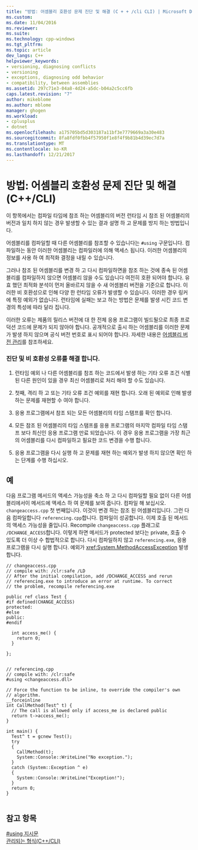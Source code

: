 ```yaml
---
title: "방법: 어셈블리 호환성 문제 진단 및 해결 (C + + /cli CLI) | Microsoft Docs"
ms.custom: 
ms.date: 11/04/2016
ms.reviewer: 
ms.suite: 
ms.technology: cpp-windows
ms.tgt_pltfrm: 
ms.topic: article
dev_langs: C++
helpviewer_keywords:
- versioning, diagnosing conflicts
- versioning
- exceptions, diagnosing odd behavior
- compatibility, between assemblies
ms.assetid: 297c71e3-04a8-4d24-a5dc-b04a2c5cc6fb
caps.latest.revision: "7"
author: mikeblome
ms.author: mblome
manager: ghogen
ms.workload:
- cplusplus
- dotnet
ms.openlocfilehash: a175705bd5d303187a11bf3e7779669a3a30e483
ms.sourcegitcommit: 8fa8fdf0fbb4f57950f1e8f4f9b81b4d39ec7d7a
ms.translationtype: MT
ms.contentlocale: ko-KR
ms.lasthandoff: 12/21/2017
---
```

# <a name="how-to-diagnose-and-fix-assembly-compatibility-problems-ccli"></a>방법: 어셈블리 호환성 문제 진단 및 해결(C++/CLI)
이 항목에서는 컴파일 타임에 참조 하는 어셈블리의 버전 런타임 시 참조 된 어셈블리의 버전과 일치 하지 않는 경우 발생할 수 있는 결과 설명 하 고 문제를 방지 하는 방법입니다.  
  
 어셈블리를 컴파일할 때 다른 어셈블리를 참조할 수 있습니다는 `#using` 구문입니다. 컴파일하는 동안 이러한 어셈블리는 컴파일러에 의해 액세스 됩니다. 이러한 어셈블리의 정보를 사용 하 여 최적화 결정을 내릴 수 있습니다.  
  
 그러나 참조 된 어셈블리를 변경 하 고 다시 컴파일하면을 참조 하는 것에 종속 된 어셈블리를 컴파일하지 않으면 어셈블리 않을 수도 있습니다 여전히 호환 되어야 합니다. 유효 했던 최적화 분석이 먼저 올바르지 않을 수 새 어셈블리 버전을 기준으로 합니다. 이러한 비 호환성으로 인해 다양 한 런타임 오류가 발생할 수 있습니다. 이러한 경우 링커에 특정 예외가 없습니다. 런타임에 실패는 보고 하는 방법은 문제를 발생 시킨 코드 변경의 특성에 따라 달라 집니다.  
  
 이러한 오류는 제품의 릴리스 버전에 대 한 전체 응용 프로그램이 빌드될으로 최종 프로덕션 코드에 문제가 되지 않아야 합니다. 공개적으로 출시 하는 어셈블리를 이러한 문제가 발생 하지 않으며 공식 버전 번호로 표시 되어야 합니다. 자세한 내용은 [어셈블리 버전 관리](/dotnet/framework/app-domains/assembly-versioning)를 참조하세요.  
  
### <a name="diagnosing-and-fixing-an-incompatibility-error"></a>진단 및 비 호환성 오류를 해결 합니다.  
  
1.  런타임 예외 나 다른 어셈블리를 참조 하는 코드에서 발생 하는 기타 오류 조건 식별 된 다른 원인이 있을 경우 최신 어셈블리로 처리 해야 할 수도 있습니다.  
  
2.  첫째, 격리 하 고 또는 기타 오류 조건 예외를 재현 합니다. 오래 된 예외로 인해 발생 하는 문제를 재현할 수 여야 합니다.  
  
3.  응용 프로그램에서 참조 되는 모든 어셈블리의 타임 스탬프를 확인 합니다.  
  
4.  모든 참조 된 어셈블리의 타임 스탬프를 응용 프로그램의 마지막 컴파일 타임 스탬프 보다 최신인 응용 프로그램 만료 되었습니다. 이 경우 응용 프로그램을 가장 최근의 어셈블리를 다시 컴파일하고 필요한 코드 변경을 수행 합니다.  
  
5.  응용 프로그램을 다시 실행 하 고 문제를 재현 하는 예외가 발생 하지 않으면 확인 하는 단계를 수행 하십시오.  
  
## <a name="example"></a>예  
 다음 프로그램 메서드의 액세스 가능성을 축소 하 고 다시 컴파일할 필요 없이 다른 어셈블리에서이 메서드에 액세스 하 여 문제를 보여 줍니다. 컴파일 해 보십시오. `changeaccess.cpp` 첫 번째입니다. 이것이 변경 하는 참조 된 어셈블리입니다. 그런 다음 컴파일합니다 `referencing.cpp`합니다. 컴파일이 성공합니다. 이제 호출 된 메서드의 액세스 가능성을 줄입니다. Recompile `changeaccess.cpp` 플래그로 `/DCHANGE_ACCESS`합니다. 이렇게 하면 메서드가 protected 보다는 private, 호출 수 있도록 더 이상 수 합법적으로 합니다. 다시 컴파일하지 않고 `referencing.exe`, 응용 프로그램을 다시 실행 합니다. 예외가 <xref:System.MethodAccessException> 발생 합니다.  
  
```  
// changeaccess.cpp  
// compile with: /clr:safe /LD  
// After the initial compilation, add /DCHANGE_ACCESS and rerun  
// referencing.exe to introduce an error at runtime. To correct  
// the problem, recompile referencing.exe  
  
public ref class Test {  
#if defined(CHANGE_ACCESS)  
protected:  
#else  
public:  
#endif  
  
  int access_me() {  
    return 0;  
  }  
  
};  
  
```  
  
```  
// referencing.cpp  
// compile with: /clr:safe   
#using <changeaccess.dll>  
  
// Force the function to be inline, to override the compiler's own  
// algorithm.  
__forceinline  
int CallMethod(Test^ t) {  
  // The call is allowed only if access_me is declared public  
  return t->access_me();  
}  
  
int main() {  
  Test^ t = gcnew Test();  
  try  
  {  
    CallMethod(t);  
    System::Console::WriteLine("No exception.");  
  }  
  catch (System::Exception ^ e)  
  {  
    System::Console::WriteLine("Exception!");  
  }  
  return 0;  
}  
  
```  
  
## <a name="see-also"></a>참고 항목  
 [#using 지시문](../preprocessor/hash-using-directive-cpp.md)   
 [관리되는 형식(C++/CLI)](../dotnet/managed-types-cpp-cli.md)